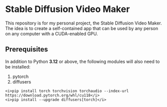 <h1>Stable Diffusion Video Maker</h1>

<p>This repository is for my personal project, the Stable Diffusion Video Maker.
The idea is to create a self-contained app that can be used by any person on any computer
with a CUDA-enabled GPU.</p>

<h2><b>Prerequisites</b></h2>

<p>In addition to Python <b>3.12</b> or above, the following modules will also need to be installed:
<ol>
	<li>pytorch</li>
	<li>diffusers</li>
</ol>

	<i>pip install torch torchvision torchaudio --index-url https://download.pytorch.org/whl/cu118</i>
	<i>pip install --upgrade diffusers[torch]</i>
	
